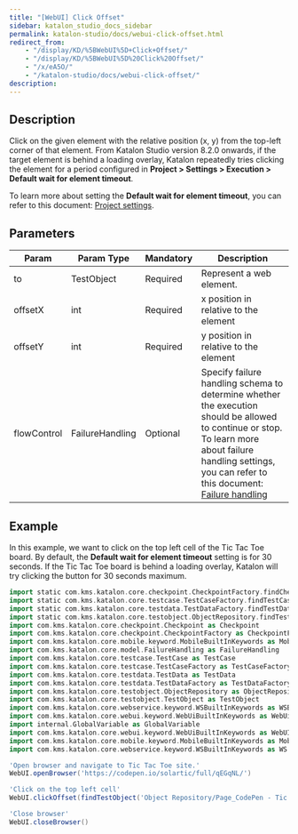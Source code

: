 ```yaml
---
title: "[WebUI] Click Offset" 
sidebar: katalon_studio_docs_sidebar
permalink: katalon-studio/docs/webui-click-offset.html 
redirect_from:
    - "/display/KD/%5BWebUI%5D+Click+Offset/"
    - "/display/KD/%5BWebUI%5D%20Click%20Offset/"
    - "/x/eA5O/"
    - "/katalon-studio/docs/webui-click-offset/"
description: 
---
```


## Description

Click on the given element with the relative position (x, y) from the top-left corner of that element. From Katalon Studio version 8.2.0 onwards, if the target element is behind a loading overlay, Katalon repeatedly tries clicking the element for a period configured in **Project > Settings > Execution > Default wait for element timeout**.

To learn more about setting the **Default wait for element timeout**, you can refer to this document: [Project settings](https://docs.katalon.com/katalon-studio/docs/execution-settings.html#default-execution-settings).
## Parameters


| Param | Param Type | Mandatory | Description |
| --- | --- | --- | --- |
| to | TestObject | Required | Represent a web element. |
| offsetX | int | Required | x position in relative to the element |
| offsetY | int | Required | y position in relative to the element |
| flowControl | FailureHandling | Optional | Specify failure handling schema to determine whether the execution should be allowed to continue or stop. To learn more about failure handling settings, you can refer to this document: [Failure handling](https://docs.katalon.com/katalon-studio/docs/failure-handling.html#default-failure-handlingbehavior)|

## Example

In this example, we want to click on the top left cell of the Tic Tac Toe board. 
By default, the **Default wait for element timeout** setting is for 30 seconds. If the Tic Tac Toe board is behind a loading overlay, Katalon will try clicking the button for 30 seconds maximum.

```groovy
import static com.kms.katalon.core.checkpoint.CheckpointFactory.findCheckpoint
import static com.kms.katalon.core.testcase.TestCaseFactory.findTestCase
import static com.kms.katalon.core.testdata.TestDataFactory.findTestData
import static com.kms.katalon.core.testobject.ObjectRepository.findTestObject
import com.kms.katalon.core.checkpoint.Checkpoint as Checkpoint
import com.kms.katalon.core.checkpoint.CheckpointFactory as CheckpointFactory
import com.kms.katalon.core.mobile.keyword.MobileBuiltInKeywords as MobileBuiltInKeywords
import com.kms.katalon.core.model.FailureHandling as FailureHandling
import com.kms.katalon.core.testcase.TestCase as TestCase
import com.kms.katalon.core.testcase.TestCaseFactory as TestCaseFactory
import com.kms.katalon.core.testdata.TestData as TestData
import com.kms.katalon.core.testdata.TestDataFactory as TestDataFactory
import com.kms.katalon.core.testobject.ObjectRepository as ObjectRepository
import com.kms.katalon.core.testobject.TestObject as TestObject
import com.kms.katalon.core.webservice.keyword.WSBuiltInKeywords as WSBuiltInKeywords
import com.kms.katalon.core.webui.keyword.WebUiBuiltInKeywords as WebUiBuiltInKeywords
import internal.GlobalVariable as GlobalVariable
import com.kms.katalon.core.webui.keyword.WebUiBuiltInKeywords as WebUI
import com.kms.katalon.core.mobile.keyword.MobileBuiltInKeywords as Mobile
import com.kms.katalon.core.webservice.keyword.WSBuiltInKeywords as WS

'Open browser and navigate to Tic Tac Toe site.'
WebUI.openBrowser('https://codepen.io/solartic/full/qEGqNL/')

'Click on the top left cell'
WebUI.clickOffset(findTestObject('Object Repository/Page_CodePen - Tic Tac Toe/canvas_tic-tac-toe-board'), 100, 100)

'Close browser'
WebUI.closeBrowser()
```